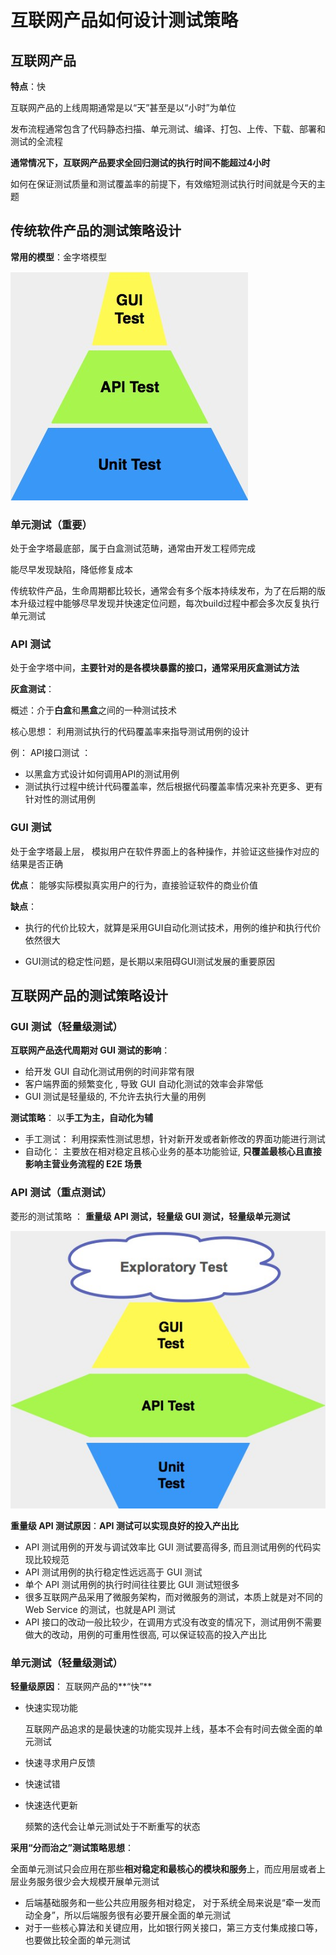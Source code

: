 # 互联网产品如何设计测试策略

## 互联网产品

**特点**：快

 互联网产品的上线周期通常是以“天”甚至是以“小时”为单位

 发布流程通常包含了代码静态扫描、单元测试、编译、打包、上传、下载、部署和测试的全流程 

 **通常情况下，互联网产品要求全回归测试的执行时间不能超过4小时** 

 如何在保证测试质量和测试覆盖率的前提下，有效缩短测试执行时间就是今天的主题

## 传统软件产品的测试策略设计

**常用的模型**：金字塔模型

![传统测试策略](./images/传统测试策略.jpg)

### 单元测试（重要）

处于金字塔最底部，属于白盒测试范畴，通常由开发工程师完成

能尽早发现缺陷，降低修复成本

传统软件产品，生命周期都比较长，通常会有多个版本持续发布，为了在后期的版本升级过程中能够尽早发现并快速定位问题，每次build过程中都会多次反复执行单元测试 

### API 测试

处于金字塔中间，**主要针对的是各模块暴露的接口，通常采用灰盒测试方法** 

**灰盒测试**：

概述：介于**白盒**和**黑盒**之间的一种测试技术

核心思想： 利用测试执行的代码覆盖率来指导测试用例的设计

例： API接口测试 ：

+  以黑盒方式设计如何调用API的测试用例 
+  测试执行过程中统计代码覆盖率，然后根据代码覆盖率情况来补充更多、更有针对性的测试用例 

### GUI 测试

处于金字塔最上层， 模拟用户在软件界面上的各种操作，并验证这些操作对应的结果是否正确 

**优点**： 能够实际模拟真实用户的行为，直接验证软件的商业价值 

**缺点**： 

+ 执行的代价比较大，就算是采用GUI自动化测试技术，用例的维护和执行代价依然很大 

+ GUI测试的稳定性问题，是长期以来阻碍GUI测试发展的重要原因 

## 互联网产品的测试策略设计

### GUI 测试（轻量级测试）

**互联网产品迭代周期对 GUI 测试的影响**：

+  给开发 GUI 自动化测试用例的时间非常有限 
+ 客户端界面的频繁变化 , 导致 GUI 自动化测试的效率会非常低
+   GUI 测试是轻量级的, 不允许去执行大量的用例 

**测试策略**： 以**手工为主，自动化为辅**

+ 手工测试： 利用探索性测试思想，针对新开发或者新修改的界面功能进行测试
+ 自动化： 主要放在相对稳定且核心业务的基本功能验证, **只覆盖最核心且直接影响主营业务流程的 E2E 场景** 

### API 测试（重点测试）

 菱形的测试策略 ： **重量级 API 测试，轻量级 GUI 测试，轻量级单元测试** 

![菱形测试策略](./images/菱形测试策略.jpg)

 **重量级 API 测试原因**：**API 测试可以实现良好的投入产出比** 

+  API 测试用例的开发与调试效率比 GUI 测试要高得多, 而且测试用例的代码实现比较规范 
+  API 测试用例的执行稳定性远远高于 GUI 测试
+  单个 API 测试用例的执行时间往往要比 GUI 测试短很多 
+  很多互联网产品采用了微服务架构，而对微服务的测试，本质上就是对不同的 Web Service 的测试，也就是API 测试 
+  API 接口的改动一般比较少，在调用方式没有改变的情况下，测试用例不需要做大的改动，用例的可重用性很高, 可以保证较高的投入产出比 

### 单元测试（轻量级测试）

**轻量级原因**： 互联网产品的**“快”** 

+ 快速实现功能

  互联网产品追求的是最快速的功能实现并上线，基本不会有时间去做全面的单元测试

+ 快速寻求用户反馈

+ 快速试错

+ 快速迭代更新 

   频繁的迭代会让单元测试处于不断重写的状态 

**采用“分而治之”测试策略思想**： 

全面单元测试只会应用在那些**相对稳定和最核心的模块和服务**上，而应用层或者上层业务服务很少会大规模开展单元测试

+  后端基础服务和一些公共应用服务相对稳定， 对于系统全局来说是“牵一发而动全身”，所以后端服务很有必要开展全面的单元测试 
+  对于一些核心算法和关键应用，比如银行网关接口，第三方支付集成接口等，也要做比较全面的单元测试 





